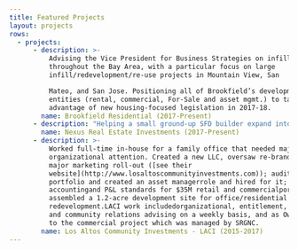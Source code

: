 ```yaml
---
title: Featured Projects
layout: projects
rows:
  - projects:
      - description: >-
          Advising the Vice President for Business Strategies on infill projects
          throughout the Bay Area, with a particular focus on large
          infill/redevelopment/re-use projects in Mountain View, San

          Mateo, and San Jose. Positioning all of Brookfield’s development
          entities (rental, commercial, For-Sale and asset mgmt.) to take
          advantage of new housing-focused legislation in 2017-18.
        name: Brookfield Residential (2017-Present)
      - description: "Helping a small ground-up SFD builder expand into multi-family infill projects in high-barrier-toentry\r residential neighborhoods such as downtown Mountain View. My consultancy is bringing\r together architects, site planning, legal advice, permit expediting, and gov’t/community\r relations as a single service."
        name: Nexus Real Estate Investments (2017-Present)
      - description: >-
          Worked full-time in-house for a family office that needed major
          organizational attention. Created a new LLC, oversaw re-branding and
          major marketing roll-out ([see their
          website](http://www.losaltoscommunityinvestments.com)); audited
          portfolio and created an asset managerrole and hired for it; created
          accountingand P&L standards for $35M retail and commercialportfolio;
          assembled a 1.2-acre development site for office/residential
          redevelopment.LACI work includedorganizational, entitlement, business,
          and community relations advising on a weekly basis, and as Owner’s Rep
          to the commercial project which was managed by SRGNC.
        name: Los Altos Community Investments - LACI (2015-2017)
---
```


